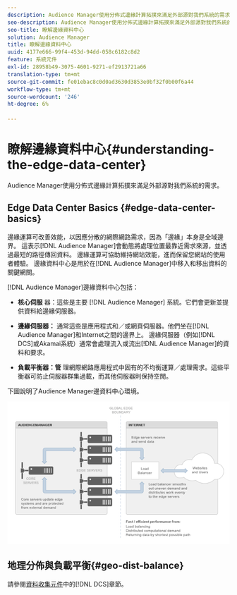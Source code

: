 ```yaml
---
description: Audience Manager使用分佈式邊緣計算拓撲來滿足外部源對我們系統的需求。
seo-description: Audience Manager使用分佈式邊緣計算拓撲來滿足外部源對我們系統的需求。
seo-title: 瞭解邊緣資料中心
solution: Audience Manager
title: 瞭解邊緣資料中心
uuid: 4177e666-99f4-453d-94dd-058c6182c8d2
feature: 系統元件
exl-id: 28958b49-3075-4601-9271-ef2913721a66
translation-type: tm+mt
source-git-commit: fe01ebac8c0d0ad3630d3853e0bf32f0b00f6a44
workflow-type: tm+mt
source-wordcount: '246'
ht-degree: 6%

---
```


# 瞭解邊緣資料中心{#understanding-the-edge-data-center}

Audience Manager使用分佈式邊緣計算拓撲來滿足外部源對我們系統的需求。

## Edge Data Center Basics {#edge-data-center-basics}

<!-- 

c_compedge.xml

 -->

邊緣運算可改善效能，以因應分散的網際網路需求，因為「邊緣」本身是全域邊界。 這表示[!DNL Audience Manager]會動態將處理位置最靠近需求來源，並透過最短的路徑傳回資料。 邊緣運算可協助維持網站效能，進而保留您網站的使用者體驗。 邊緣資料中心是用於在[!DNL Audience Manager]中移入和移出資料的關鍵網關。

[!DNL Audience Manager]邊緣資料中心包括：

* **核心伺服** 器：這些是主要 [!DNL Audience Manager] 系統。它們會更新並提供資料給邊緣伺服器。

* **邊緣伺服器：** 通常這些是應用程式和／或網頁伺服器。他們坐在[!DNL Audience Manager]和Internet之間的邊界上。 邊緣伺服器（例如[!DNL DCS]或Akamai系統）通常會處理流入或流出[!DNL Audience Manager]的資料和要求。

* **負載平衡器：管** 理網際網路應用程式中固有的不均衡運算／處理需求。這些平衡器可防止伺服器群集過載，而其他伺服器則保持空閒。

下圖說明了Audience Manager邊資料中心環境。

![](assets/edge_data_center.png)

## 地理分佈與負載平衡{#geo-dist-balance}

請參閱[資料收集元件](../../reference/system-components/components-data-collection.md)中的[!DNL DCS]章節。
